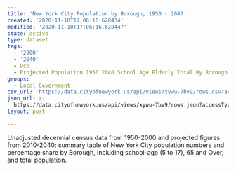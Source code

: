 ```yaml
---
title: 'New York City Population by Borough, 1950 - 2040'
created: '2020-11-10T17:06:16.628434'
modified: '2020-11-10T17:06:16.628447'
state: active
type: dataset
tags:
  - '2000'
  - '2040'
  - Dcp
  - Projected Population 1950 2040 School Age Elderly Total By Borough
groups:
  - Local Government
csv_url: 'https://data.cityofnewyork.us/api/views/xywu-7bv9/rows.csv?accessType=DOWNLOAD'
json_url: >-
  https://data.cityofnewyork.us/api/views/xywu-7bv9/rows.json?accessType=DOWNLOAD
layout: post

---
```

Unadjusted decennial census data from 1950-2000 and projected figures from 2010-2040: summary table of New York City population numbers and percentage share by Borough, including school-age (5 to 17), 65 and Over, and total population.
